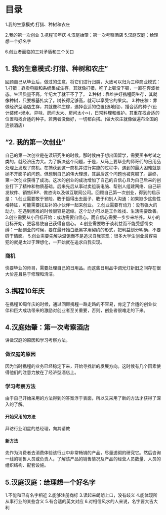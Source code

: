 # 目录
1.我的生意模式:打猎、种树和农庄

2.我的第一次创业
3.携程10年庆
4.汉庭始肇：第一次考察酒店
5.汉庭汉庭：给理想一个好名字

6.创业者面临的三对矛盾和三个关口

## 1. 我的生意模式:打猎、种树和农庄”
回顾自己从毕业后，做过的生意，将它们进行归类，大致可以归为三种商业模式：
1.打猎：靠卖电脑和系统集成生存，其就像打猎，吃了上顿没下顿，一直在奔波状态。生活质量不高，年纪大了就干不了了。
2.种树：靠维护好携程网生存，其就像种树，只要根基扎实了，树长得足够高，就可以享受它的果实。
3.种庄稼：靠做经济型酒店生存，其就像种庄稼，选择合适的位置(选地段)，播合适的种子(设计装修<渗水、异味、房间太大、房间太小>)，日常料理和维护。其重在找合适的位置和找合适的种子。若两者没做好，一切都白搭。(做大农庄就像做遍布全国的连锁酒店)

## “2. 我的第一次创业”
自己的第一次创业是在读研究生的时候。那时候由于想出国留学，需要买书考试之类的，就经济压力大。为了解决这个问题，于是，从马上要毕业的师哥们的日用品处理上发现了商机。在捕获到这一商机并进行实施的过程中，遇到的最大困难就是抛不开面子的问题。但想到自己的伟大理想，其最后这个问题也被克服了。最终，第一次创业获得了成功。这次的创业的成功增加了自己的自信心且为自己后来的创业打下了精神和物质基础。后来先后从事过卖组装电脑、帮别人组建网络、自己研发软件、销售ERP、做咨询以及做互联网公司。回顾自己第一次创业，得到的启示是：
1.创业需要敢于冒险、敢于豁得出去面子、敢于和别人沟通：如果缺少这些性格特征，可能需要找互补的小伙伴一起来创业。
2.创业需要有动力：没有强大的动力，在遇到困难的时候很容易退缩。这个动力可以是工作难找、生活需要改善。
3.创业需要从小目标开始：成功需要自信心，而自信心需要一步步来培养。从小的目标开始，更容易使自己获得自信心。
4.创业需要敢于谈利益而不能受感情束缚：一起创业的时候，要在最开始白纸黑字用契约的形式，把利益划分明确，不要碍于情面。
5.创业需要先解决温饱而不是追求自我实现：很多大学生创业最容易犯的就是太过于理想化，一开始就在追求自我实现。

### 商机
快要毕业的师哥，需要处理自己的日用品。而这些日用品中调光灯新旧之间存在很大价差且易于修理和清洁。

## 3.携程10年庆
在携程10周年庆的时候，通过回顾携程一路走路的不容易，肯定了合适的创业伙伴和巨大成功带来的激励对创业者至关重要，否则，创业者很难走的下来。

## 4.汉庭始肇：第一次考察酒店
讲做汉庭的原因和学习考察方法。
### 做汉庭的原因
因为当时携程的业务已经稳定下来，开始寻找新的发展方向。这时候有几个因素使得他们的注意力放在了经济型酒店上。

### 学习考察方法
由于自己开始采用的方法得到的答案浮于表面，所以又采用了新的方法才获得了深入的了解。

#### 开始采用的方法
拜访行业明星的总经理，向其请教

#### 新方法
先作为消费者去消费体验该行业中非常畅销的产品，尽量透彻的研究它。然后咨询一线的销售人员或负责人，了解该产品的销售情况及产品的经营人员数量、人员的组织结构、配套设施。

## 5.汉庭汉庭：给理想一个好名字
1.不能和已有名字相近
2.能够注册商标
3.读起来朗朗上口，没有歧义
4.能体现所从事行业的某些含义
5.有合适的英文对应
6.对相信风水的人来说，名字要大吉大利
